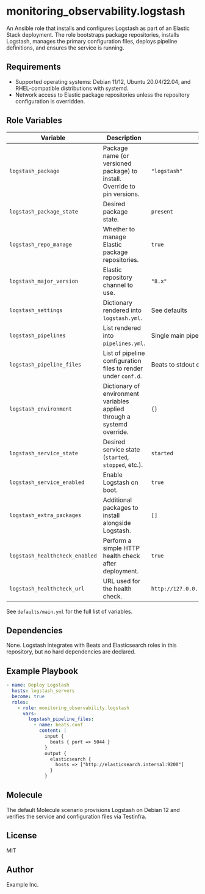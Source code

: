 # monitoring_observability.logstash

An Ansible role that installs and configures Logstash as part of an Elastic Stack deployment. The role bootstraps package repositories, installs Logstash, manages the primary configuration files, deploys pipeline definitions, and ensures the service is running.

## Requirements

- Supported operating systems: Debian 11/12, Ubuntu 20.04/22.04, and RHEL-compatible distributions with systemd.
- Network access to Elastic package repositories unless the repository configuration is overridden.

## Role Variables

| Variable | Description | Default |
|----------|-------------|---------|
| `logstash_package` | Package name (or versioned package) to install. Override to pin versions. | `"logstash"` |
| `logstash_package_state` | Desired package state. | `present` |
| `logstash_repo_manage` | Whether to manage Elastic package repositories. | `true` |
| `logstash_major_version` | Elastic repository channel to use. | `"8.x"` |
| `logstash_settings` | Dictionary rendered into `logstash.yml`. | See defaults |
| `logstash_pipelines` | List rendered into `pipelines.yml`. | Single main pipeline |
| `logstash_pipeline_files` | List of pipeline configuration files to render under `conf.d`. | Beats to stdout example |
| `logstash_environment` | Dictionary of environment variables applied through a systemd override. | `{}` |
| `logstash_service_state` | Desired service state (`started`, `stopped`, etc.). | `started` |
| `logstash_service_enabled` | Enable Logstash on boot. | `true` |
| `logstash_extra_packages` | Additional packages to install alongside Logstash. | `[]` |
| `logstash_healthcheck_enabled` | Perform a simple HTTP health check after deployment. | `true` |
| `logstash_healthcheck_url` | URL used for the health check. | `http://127.0.0.1:9600/_node/pipelines` |

See `defaults/main.yml` for the full list of variables.

## Dependencies

None. Logstash integrates with Beats and Elasticsearch roles in this repository, but no hard dependencies are declared.

## Example Playbook

```yaml
- name: Deploy Logstash
  hosts: logstash_servers
  become: true
  roles:
    - role: monitoring_observability.logstash
      vars:
        logstash_pipeline_files:
          - name: beats.conf
            content: |
              input {
                beats { port => 5044 }
              }
              output {
                elasticsearch {
                  hosts => ["http://elasticsearch.internal:9200"]
                }
              }
```

## Molecule

The default Molecule scenario provisions Logstash on Debian 12 and verifies the service and configuration files via Testinfra.

## License

MIT

## Author

Example Inc.
